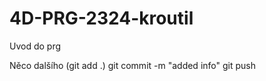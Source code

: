 # 4D-PRG-2324-kroutil

Uvod do prg

Něco dalšího
(git add .)
    git commit -m "added info"
        git push